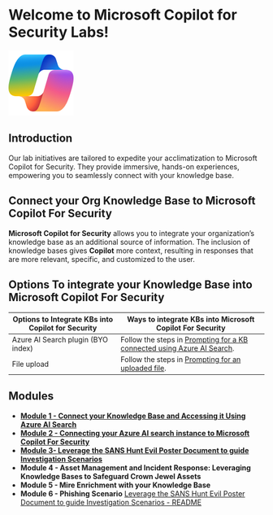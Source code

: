 # Welcome to Microsoft Copilot for Security Labs!

![Security CoPilot Logo](https://github.com/Azure/Copilot-For-Security/blob/main/Images/ic_fluent_copilot_64_64%402x.png)

## Introduction

Our lab initiatives are tailored to expedite your acclimatization to Microsoft Copilot for Security. They provide immersive, hands-on experiences, empowering you to seamlessly connect with your knowledge base.

## Connect your Org Knowledge Base to Microsoft Copilot For Security 

**Microsoft Copilot for Security** allows you to integrate your organization’s knowledge base as an additional source of information. The inclusion of knowledge bases gives **Copilot** more context, resulting in responses that are more relevant, specific, and customized to the user.

## Options To integrate your Knowledge Base into Microsoft Copilot For Security

| Options to Integrate KBs into Copilot for Security | Ways to integrate KBs into Microsoft Copilot For Security                                                                                                     |
|----------------------------------------------------|-----------------------------------------------------------------------------------------------------------------|
| Azure AI Search plugin (BYO index)                | Follow the steps in [Prompting for a KB connected using Azure AI Search](https://review.learn.microsoft.com/en-us/security-copilot/connect-org-kb#prompting-for-a-knowledge-base-connected-using-azure-ai-search).    |
| File upload                                        | Follow the steps in [Prompting for an uploaded file](https://review.learn.microsoft.com/en-us/security-copilot/connect-org-kb#prompting-for-an-uploaded-file).    |

## Modules

- [**Module 1 - Connect your Knowledge Base and Accessing it Using Azure AI Search**](https://github.com/Azure/Copilot-For-Security/blob/main/Technical%20Workshops/Knowledge%20base%20Workshop/Module%201%20-%20Connect%20your%20Knowledge%20Base%20and%20Accessing%20it%20Using%20Azure%20AI%20Search/readme.md)
- [**Module 2 - Connecting your Azure AI search instance to Microsoft Copilot For Security**](https://github.com/Azure/Copilot-For-Security/tree/main/Technical%20Workshops/Knowledge%20base%20Workshop/Module%202%20-%20Connecting%20your%20Azure%20AI%20search%20instance%20to%20Microsoft%20Copilot%20For%20Security)
- [**Module 3- Leverage the SANS Hunt Evil Poster Document to guide Investigation Scenarios**](https://github.com/Azure/Copilot-For-Security/tree/main/Technical%20Workshops/Knowledge%20base%20Workshop/Module%203%20-%20Leverage%20the%20SANS%20Hunt%20Evil%20Poster%20Document%20to%20guide%20Investigation%20Scenarios)
- **Module 4 - Asset Management and Incident Response: Leveraging Knowledge Bases to Safeguard Crown Jewel Assets**
- **Module 5 - Mire Enrichment with your Knowledge Base**
- **Module 6 - Phishing Scenario**
[Leverage the SANS Hunt Evil Poster Document to guide Investigation Scenarios - README](https://github.com/Azure/Copilot-For-Security/blob/main/Technical%20Workshops/Knowledge%20base%20Workshop/Module%203%20-%20Leverage%20the%20SANS%20Hunt%20Evil%20Poster%20Document%20to%20guide%20Investigation%20Scenarios/readme.md)

